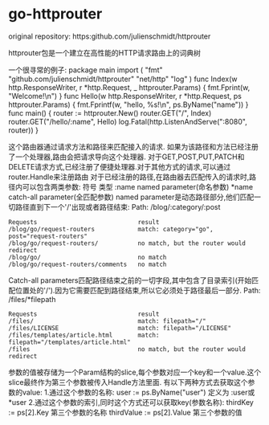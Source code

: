 # go-httprouter
original repository: https:github.com/julienschmidt/httprouter

httprouter包是一个建立在高性能的HTTP请求路由上的词典树

一个很寻常的例子:
    package main
    import (
        "fmt"
        "github.com/julienschmidt/httprouter"
        "net/http"
        "log"
    )
    func Index(w http.ResponseWriter, r *http.Request, _ httprouter.Params) {
        fmt.Fprint(w, "Welcome!\n")
    }
    func Hello(w http.ResponseWriter, r *http.Request, ps httprouter.Params) {
        fmt.Fprintf(w, "hello, %s!\n", ps.ByName("name"))
    }
    func main() {
        router := httprouter.New()
        router.GET("/", Index)
        router.GET("/hello/:name", Hello)
        log.Fatal(http.ListenAndServe(":8080", router))
    }

这个路由器通过请求方法和路径来匹配接入的请求.
如果为该路径和方法已经注册了一个处理器,路由会把请求导向这个处理器.
对于GET,POST,PUT,PATCH和DELETE请求方式,已经注册了便捷处理器.对于其他方式的请求,可以通过router.Handle来注册路由
对于已经注册的路径,在路由器去匹配传入的请求时,路径内可以包含两类参数:
    符号    类型
    :name   named parameter(命名参数)
    *name   catch-all parameter(全匹配参数)
named parameter是动态路径部分,他们匹配一切路径直到下一个'/'出现或者路径结束:
    Path: /blog/:category/:post

    Requests                            result
    /blog/go/request-routers            match: category="go", post="request-routers"
    /blog/go/request-routers/           no match, but the router would redirect
    /blog/go/                           no match
    /blog/go/request-routers/comments   no match
Catch-all parameters匹配路径结束之前的一切字段,其中包含了目录索引(开始匹配位置处的'/').因为它需要匹配到路径结束,所以它必须处于路径最后一部分.
    Path: /files/*filepath

    Requests                            result
    /files/                             match: filepath="/"
    /files/LICENSE                      match: filepath="/LICENSE"
    /files/templates/article.html       match: filepath="/templates/article.html"
    /files                              no match, but the router would redirect
参数的值被存储为一个Param结构的slice,每个参数对应一个key和一个value.这个slice最终作为第三个参数被传入Handle方法里面.
有以下两种方式去获取这个参数的value:
    1.通过这个参数的名称:
        user := ps.ByName("user") 定义为 :user或*user
    2.通过这个参数的索引,同时这个方式还可以获取key(参数名称):
        thirdKey   := ps[2].Key   第三个参数的名称
        thirdValue := ps[2].Value 第三个参数的值
